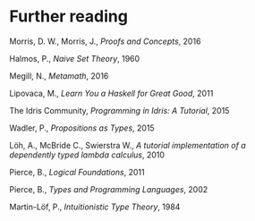 # Further reading

Morris, D. W., Morris, J., _Proofs and Concepts_, 2016

Halmos, P., _Naive Set Theory_, 1960

Megill, N., _Metamath_, 2016

Lipovaca, M., _Learn You a Haskell for Great Good_, 2011

The Idris Community, _Programming in Idris: A Tutorial_, 2015

Wadler, P., _Propositions as Types_, 2015

L&#246;h, A., McBride C., Swierstra W., _A tutorial implementation of a dependently typed lambda calculus_, 2010

Pierce, B., _Logical Foundations_, 2011

Pierce, B., _Types and Programming Languages_, 2002

Martin-L&#246;f, P., _Intuitionistic Type Theory_, 1984

